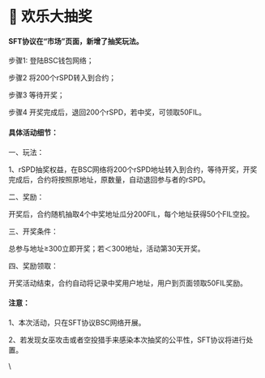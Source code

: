 # 🍬 欢乐大抽奖

#### SFT协议在“市场”页面，新增了抽奖玩法。

步骤1: 登陆BSC钱包网络；

步骤2 将200个rSPD转入到合约；

步骤3 等待开奖；

步骤4 开奖完成后，退回200个rSPD，若中奖，可领取50FIL。

#### &#x20;具体活动细节：

一、玩法：

1、rSPD抽奖权益，在BSC网络将200个rSPD地址转入到合约，等待开奖，开奖完成后，合约将按照原地址，原数量，自动退回参与者的rSPD。

二、奖励：

开奖后，合约随机抽取4个中奖地址瓜分200FIL，每个地址获得50个FIL空投。

三、开奖条件：

总参与地址≥300立即开奖；若＜300地址，活动第30天开奖。

四、奖励领取：

开奖活动结束，合约自动将记录中奖用户地址，用户到页面领取50FIL奖励。

#### &#x20;注意：

1、本次活动，只在SFT协议BSC网络开展。

2、若发现女巫攻击或者空投猎手来感染本次抽奖的公平性，SFT协议将进行处置。

\
